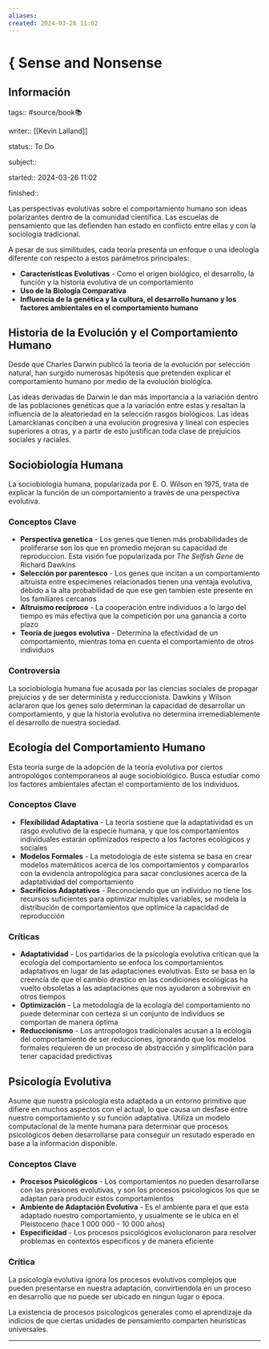 ```yaml
---
aliases: 
created: 2024-03-26 11:02
---
```

# { Sense and Nonsense
## Información
tags:: #source/book📚 

writer:: [[Kevin Lalland]]

status:: To Do

subject::

started:: 2024-03-26 11:02

finished::

Las perspectivas evolutivas sobre el comportamiento humano son ideas polarizantes dentro de la comunidad científica. Las escuelas de pensamiento que las defienden han estado en conflicto entre ellas y con la sociología tradicional.

A pesar de sus similitudes, cada teoría presenta un enfoque o una ideología diferente con respecto a estos parámetros principales:
- **Características Evolutivas** - Como el origen biológico, el desarrollo, la función y la historia evolutiva de un comportamiento
- **Uso de la Biología Comparativa**
- **Influencia de la genética y la cultura, el desarrollo humano y los factores ambientales en el comportamiento humano**

## Historia de la Evolución y el Comportamiento Humano
Desde que Charles Darwin publicó la teoría de la evolución por selección natural, han surgido numerosas hipótesis que pretenden explicar el comportamiento humano por medio de la evolución biológica. 

Las ideas derivadas de Darwin le dan más importancia a la variación dentro de las poblaciones genéticas que a la variación entre estas y resaltan la influencia de la aleatoriedad en la selección rasgos biológicos. Las ideas Lamarckianas conciben a una evolución progresiva y lineal con especies superiores a otras, y a partir de esto justifican toda clase de prejuicios sociales y raciales.

## Sociobiología Humana
La sociobiologia humana, popularizada por E. O. Wilson en 1975, trata de explicar la función de un comportamiento a través de una perspectiva evolutiva.

### Conceptos Clave
- **Perspectiva genetica** - Los genes que tienen más probabilidades de proliferarse son los que en promedio mejoran su capacidad de reproduccion. Esta visión fue popularizada por *The Selfish Gene* de Richard Dawkins
- **Selección por parentesco** - Los genes que incitan a un comportamiento altruista entre especimenes relacionados tienen una ventaja evolutiva, debido a la alta probabilidad de que ese gen tambien este presente en los familiares cercanos
- **Altruismo recíproco** - La cooperación entre individuos a lo largo del tiempo es más efectiva que la competición por una ganancia a corto plazo
- **Teoría de juegos evolutiva** - Determina la efectividad de un comportamiento, mientras toma en cuenta el comportamiento de otros individuos

### Controversia
La sociobiologia humana fue acusada por las ciencias sociales de propagar prejuicios y de ser determinista y reducccionista. Dawkins y Wilson aclararon que los genes solo determinan la capacidad de desarrollar un comportamiento, y que la historia evolutiva no determina irremediablemente el desarrollo de nuestra sociedad.

## Ecología del Comportamiento Humano
Esta teoría surge de la adopción de la teoría evolutiva por ciertos antropológos contemporaneos al auge sociobiológico. Busca estudiar como los factores ambientales afectan el comportamiento de los individuos.

### Conceptos Clave
- **Flexibilidad Adaptativa** - La teoría sostiene que la adaptatividad es un rasgo evolutivo de la especie humana, y que los comportamientos individuales estarán optimizados respecto a los factores ecológicos y sociales
- **Modelos Formales** - La metodología de este sistema se basa en crear modelos matemáticos acerca de los comportamientos y compararlos con la evidencia antropológica para sacar conclusiones acerca de la adaptatividad del comportamiento
- **Sacrificios Adaptativos** - Reconociendo que un individuo no tiene los recursos suficientes para optimizar multiples variables, se modela la distribución de comportamientos que optimice la capacidad de reproducción

### Críticas
- **Adaptatividad** - Los partidarios de la psicología evolutiva critican que la ecología del comportamiento se enfoca los comportamientos adaptativos en lugar de las adaptaciones evolutivas. Esto se basa en la creencía de que el cambio drastico en las condiciones ecológicas ha vuelto obsoletas a las adaptaciones que nos ayudaron a sobrevivir en otros tiempos
- **Optimización** - La metodología de la ecología del comportamiento no puede determinar con certeza si un conjunto de individuos se comportan de manera óptima
- **Reduccionismo** - Los antropologos tradicionales acusan a la ecología del comportamiento de ser reducciones, ignorando que los modelos formales requieren de un proceso de abstracción y simplificación para tener capacidad predictivas


## Psicología Evolutiva
Asume que nuestra psicología esta adaptada a un entorno primitivo que difiere en muchos aspectos con el actual, lo que causa un desfase entre nuestro comportamiento y su función adaptativa. Utiliza un modelo computacional de la mente humana para determinar que procesos psicológicos deben desarrollarse para conseguir un resutado esperado en base a la información disponible.

### Conceptos Clave
- **Procesos Psicológicos** - Los comportamientos no pueden desarrollarse con las presiones evolutivas, y son los procesos psicologicos los que se adaptan para producir estos comportamientos
- **Ambiente de Adaptación Evolutiva** - Es el ambiente para el que esta adaptado nuestro comportamiento, y usualmente se le ubica en el Pleistoceno (hace            1 000 000 - 10 000 años)
- **Especificidad** - Los procesos psicológicos evolucionaron para resolver problemas en contextos especificos y de manera eficiente

### Crítica
La psicología evolutiva ignora los procesos evolutivos complejos que pueden presentarse en nuestra adaptación, convirtiendola en un proceso en desarrollo que no puede ser ubicado en ningun lugar o época.

La existencia de procesos psicologicos generales como el aprendizaje da indicios de que ciertas unidades de pensamiento comparten heurísticas universales.
___

